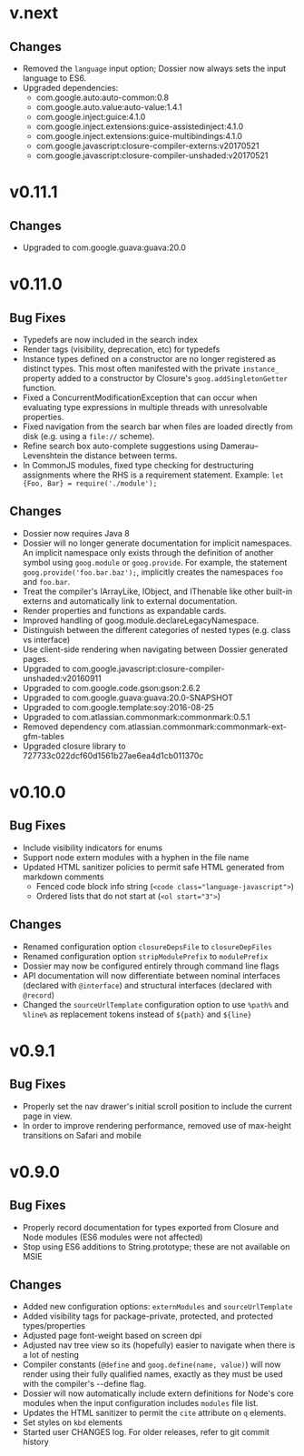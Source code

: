 # v.next

## Changes

-  Removed the `language` input option; Dossier now always sets the input
   language to ES6.
-  Upgraded dependencies:
   +  com.google.auto:auto-common:0.8
   +  com.google.auto.value:auto-value:1.4.1
   +  com.google.inject:guice:4.1.0
   +  com.google.inject.extensions:guice-assistedinject:4.1.0
   +  com.google.inject.extensions:guice-multibindings:4.1.0
   +  com.google.javascript:closure-compiler-externs:v20170521
   +  com.google.javascript:closure-compiler-unshaded:v20170521

# v0.11.1

## Changes

- Upgraded to com.google.guava:guava:20.0

# v0.11.0

## Bug Fixes

- Typedefs are now included in the search index
- Render tags (visibility, deprecation, etc) for typedefs
- Instance types defined on a constructor are no longer registered as distinct
  types. This most often manifested with the private `instance_` property added
  to a constructor by Closure's `goog.addSingletonGetter` function.
- Fixed a ConcurrentModificationException that can occur when evaluating
  type expressions in multiple threads with unresolvable properties.
- Fixed navigation from the search bar when files are loaded directly from disk
  (e.g. using a `file://` scheme).
- Refine search box auto-complete suggestions using Damerau–Levenshtein the
  distance between terms.
- In CommonJS modules, fixed type checking for destructuring assignments where
  the RHS is a requirement statement.
  Example: `let {Foo, Bar} = require('./module');`

## Changes

- Dossier now requires Java 8
- Dossier will no longer generate documentation for implicit namespaces.
  An implicit namespace only exists through the definition of another symbol
  using `goog.module` or `goog.provide`. For example, the statement
  `goog.provide('foo.bar.baz');`, implicitly creates the namespaces
  `foo` and `foo.bar`.
- Treat the compiler's IArrayLike, IObject, and IThenable like other built-in
  externs and automatically link to external documentation.
- Render properties and functions as expandable cards.
- Improved handling of goog.module.declareLegacyNamespace.
- Distinguish between the different categories of nested types (e.g. class vs interface)
- Use client-side rendering when navigating between Dossier generated pages.
- Upgraded to com.google.javascript:closure-compiler-unshaded:v20160911
- Upgraded to com.google.code.gson:gson:2.6.2
- Upgraded to com.google.guava:guava:20.0-SNAPSHOT
- Upgraded to com.google.template:soy:2016-08-25
- Upgraded to com.atlassian.commonmark:commonmark:0.5.1
- Removed dependency com.atlassian.commonmark:commonmark-ext-gfm-tables
- Upgraded closure library to 727733c022dcf60d1561b27ae6ea4d1cb011370c

# v0.10.0

## Bug Fixes

- Include visibility indicators for enums
- Support node extern modules with a hyphen in the file name
- Updated HTML sanitizer policies to permit safe HTML generated from markdown
  comments
  * Fenced code block info string (`<code class="language-javascript">`)
  * Ordered lists that do not start at (`<ol start="3">`)

## Changes

- Renamed configuration option `closureDepsFile` to `closureDepFiles`
- Renamed configuration option `stripModulePrefix` to `modulePrefix`
- Dossier may now be configured entirely through command line flags
- API documentation will now differentiate between nominal interfaces (declared
  with `@interface`) and structural interfaces (declared with `@record`)
- Changed the `sourceUrlTemplate` configuration option to use `%path%` and
  `%line%` as replacement tokens instead of `${path}` and `${line}`

# v0.9.1

## Bug Fixes

- Properly set the nav drawer's initial scroll position to include the current
   page in view.
- In order to improve rendering performance, removed use of max-height
   transitions on Safari and mobile

# v0.9.0

## Bug Fixes

- Properly record documentation for types exported from Closure and Node
   modules (ES6 modules were not affected)
- Stop using ES6 additions to String.prototype; these are not available
   on MSIE

## Changes

- Added new configuration options: `externModules` and `sourceUrlTemplate`
- Added visibility tags for package-private, protected, and protected
   types/properties
- Adjusted page font-weight based on screen dpi
- Adjusted nav tree view so its (hopefully) easier to navigate when there
   is a lot of nesting
- Compiler constants (`@define` and `goog.define(name, value)`) will now
   render using their fully qualified names, exactly as they must be used
   with the compiler's --define flag.
- Dossier will now automatically include extern definitions for Node's core
   modules when the input configuration includes `modules` file list.
- Updates the HTML sanitizer to permit the `cite` attribute on `q` elements.
- Set styles on `kbd` elements
- Started user CHANGES log. For older releases, refer to git commit history
